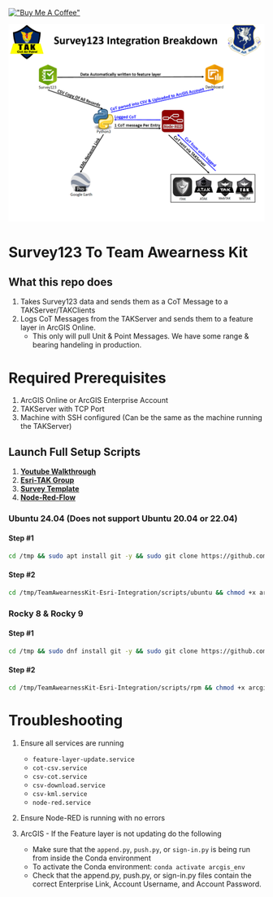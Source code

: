 [!["Buy Me A Coffee"](https://www.buymeacoffee.com/assets/img/custom_images/orange_img.png)](https://www.buymeacoffee.com/jpat)

![TAK-Esri](img/TAK-EsriBreakdown1.png?raw=true "TAK-Esri")
# Survey123 To Team Awearness Kit

## What this repo does 
1. Takes Survey123 data and sends them as a CoT Message to a TAKServer/TAKClients 
2. Logs CoT Messages from the TAKServer and sends them to a feature layer in ArcGIS Online. 
    - This only will pull Unit & Point Messages. We have some range & bearing handeling in production. 

# Required Prerequisites
1. ArcGIS Online or ArcGIS Enterprise Account 
2. TAKServer with TCP Port 
3. Machine with SSH configured (Can be the same as the machine running the TAKServer)

## Launch Full Setup Scripts

1. **[Youtube Walkthrough](https://youtu.be/H09OvsmY5X0)** <br />
2. **[Esri-TAK Group](https://arcg.is/1DyOD80)** <br />
3. **[Survey Template](https://survey123.arcgis.com/surveys)** <br />
4. **[Node-Red-Flow](https://github.com/jpat-12/TeamAwearnessKit-Esri-Integration/blob/main/json-flows/One-Flow.json)** <br />


### Ubuntu 24.04 (Does not support Ubuntu 20.04 or 22.04)
#### Step #1 
```bash
cd /tmp && sudo apt install git -y && sudo git clone https://github.com/jpat-12/TeamAwearnessKit-Esri-Integration.git && cd /tmp/TeamAwearnessKit-Esri-Integration/scripts/ubuntu && chmod +x initial.sh && ./initial.sh && cd /opt/TAK-Esri && ls -la 
```
#### Step #2 
```bash
cd /tmp/TeamAwearnessKit-Esri-Integration/scripts/ubuntu && chmod +x arcgis.sh && systemctl restart csv-download.service --no-pager && ./arcgis.sh && cd /opt/TAK-Esri && ls -la 
```

### Rocky 8 & Rocky 9
#### Step #1
```bash
cd /tmp && sudo dnf install git -y && sudo git clone https://github.com/jpat-12/TeamAwearnessKit-Esri-Integration.git && cd /tmp/TeamAwearnessKit-Esri-Integration/scripts/rpm && chmod +x initial.sh && ./initial.sh && cd /opt/TAK-Esri && ls -la 
```
#### Step #2 
```bash
cd /tmp/TeamAwearnessKit-Esri-Integration/scripts/rpm && chmod +x arcgis.sh && ./arcgis.sh && systemctl restart csv-download.service --no-pager && cd /opt/TAK-Esri && ls -la 
```


# Troubleshooting
1. Ensure all services are running 
    - `feature-layer-update.service`
    - `cot-csv.service`
    - `csv-cot.service`
    - `csv-download.service`
    - `csv-kml.service`
    - `node-red.service`

2. Ensure Node-RED is running with no errors 

3. ArcGIS - If the Feature layer is not updating do the following 
    - Make sure that the `append.py`, `push.py`, or `sign-in.py` is being run from inside the Conda environment 
    - To activate the Conda environment: `conda activate arcgis_env`
    - Check that the append.py, push.py, or sign-in.py files contain the correct Enterprise Link, Account Username, and Account Password.
